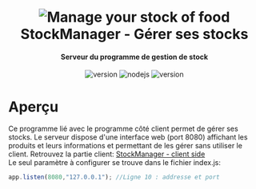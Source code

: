 <h1 align="center">
  <br>
  <a><img src="https://next.ouranos.ovh/index.php/apps/files_sharing/publicpreview/njMYLHCeeKza3Zb?file=/&fileId=33308&x=1920&y=1080&a=true&etag=6351adead8e45519c4bfffb8c1e3b7d2" alt="Manage your stock of food"></a>
  <br>
  StockManager - Gérer ses stocks
  <br>
</h1>

<h4 align="center">Serveur du programme de gestion de stock</h4>

<p align="center">
  <a>
    <img src="https://img.shields.io/badge/Statut-actif-red" alt="version">
  </a>
  <a>
     <img alt="nodejs" src="https://img.shields.io/badge/node.js-v16.16.0-green">
  </a>
  <a>
     <img src="https://img.shields.io/badge/Projet-v3.1.16-blue" alt="version">
  </a>
</p>

# Aperçu

Ce programme lié avec le programme côté client permet de gérer ses stocks. Le serveur dispose d'une interface web (port 8080) affichant les produits et leurs informations et permettant de les gérer sans utiliser le client. Retrouvez la partie client: [StockManager - client side](https://github.com/JeyyJeyy/StockManager-client)<br>
Le seul paramètre à configurer se trouve dans le fichier index.js:
```js
app.listen(8080,"127.0.0.1"); //Ligne 10 : addresse et port
```